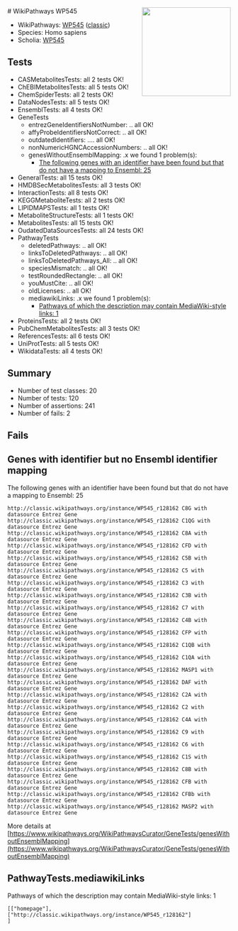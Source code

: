<img style="float: right; width: 200px" src="https://upload.wikimedia.org/wikipedia/commons/thumb/8/83/Wplogo_with_text_500.png/640px-Wplogo_with_text_500.png" />
# WikiPathways WP545

* WikiPathways: [WP545](https://wikipathways.org/pathways/WP545) ([classic](https://classic.wikipathways.org/instance/WP545))
* Species: Homo sapiens
* Scholia: [WP545](https://scholia.toolforge.org/wikipathways/WP545)
## Tests
* CASMetabolitesTests: all 2 tests OK!
* ChEBIMetabolitesTests: all 5 tests OK!
* ChemSpiderTests: all 2 tests OK!
* DataNodesTests: all 5 tests OK!
* EnsemblTests: all 4 tests OK!
* GeneTests
    * entrezGeneIdentifiersNotNumber: .. all OK!
    * affyProbeIdentifiersNotCorrect: .. all OK!
    * outdatedIdentifiers: .... all OK!
    * nonNumericHGNCAccessionNumbers: .. all OK!
    * genesWithoutEnsemblMapping: .x we found 1 problem(s):
        * [The following genes with an identifier have been found but that do not have a mapping to Ensembl: 25](#c4e54331)
* GeneralTests: all 15 tests OK!
* HMDBSecMetabolitesTests: all 3 tests OK!
* InteractionTests: all 8 tests OK!
* KEGGMetaboliteTests: all 2 tests OK!
* LIPIDMAPSTests: all 1 tests OK!
* MetaboliteStructureTests: all 1 tests OK!
* MetabolitesTests: all 15 tests OK!
* OudatedDataSourcesTests: all 24 tests OK!
* PathwayTests
    * deletedPathways: .. all OK!
    * linksToDeletedPathways: .. all OK!
    * linksToDeletedPathways_All: .. all OK!
    * speciesMismatch: .. all OK!
    * testRoundedRectangle: .. all OK!
    * youMustCite: .. all OK!
    * oldLicenses: .. all OK!
    * mediawikiLinks: .x we found 1 problem(s):
        * [Pathways of which the description may contain MediaWiki-style links: 1](#da69cf45)
* ProteinsTests: all 2 tests OK!
* PubChemMetabolitesTests: all 3 tests OK!
* ReferencesTests: all 6 tests OK!
* UniProtTests: all 5 tests OK!
* WikidataTests: all 4 tests OK!


## Summary

* Number of test classes: 20
* Number of tests: 120
* Number of assertions: 241
* Number of fails: 2

## Fails

<a name="c4e54331" />

## Genes with identifier but no Ensembl identifier mapping

The following genes with an identifier have been found but that do not have a mapping to Ensembl: 25
```
http://classic.wikipathways.org/instance/WP545_r128162 C8G with datasource Entrez Gene
http://classic.wikipathways.org/instance/WP545_r128162 C1QG with datasource Entrez Gene
http://classic.wikipathways.org/instance/WP545_r128162 C8A with datasource Entrez Gene
http://classic.wikipathways.org/instance/WP545_r128162 CFD with datasource Entrez Gene
http://classic.wikipathways.org/instance/WP545_r128162 C5B with datasource Entrez Gene
http://classic.wikipathways.org/instance/WP545_r128162 C5 with datasource Entrez Gene
http://classic.wikipathways.org/instance/WP545_r128162 C3 with datasource Entrez Gene
http://classic.wikipathways.org/instance/WP545_r128162 C3B with datasource Entrez Gene
http://classic.wikipathways.org/instance/WP545_r128162 C7 with datasource Entrez Gene
http://classic.wikipathways.org/instance/WP545_r128162 C4B with datasource Entrez Gene
http://classic.wikipathways.org/instance/WP545_r128162 CFP with datasource Entrez Gene
http://classic.wikipathways.org/instance/WP545_r128162 C1QB with datasource Entrez Gene
http://classic.wikipathways.org/instance/WP545_r128162 C1QA with datasource Entrez Gene
http://classic.wikipathways.org/instance/WP545_r128162 MASP1 with datasource Entrez Gene
http://classic.wikipathways.org/instance/WP545_r128162 DAF with datasource Entrez Gene
http://classic.wikipathways.org/instance/WP545_r128162 C2A with datasource Entrez Gene
http://classic.wikipathways.org/instance/WP545_r128162 C2 with datasource Entrez Gene
http://classic.wikipathways.org/instance/WP545_r128162 C4A with datasource Entrez Gene
http://classic.wikipathways.org/instance/WP545_r128162 C9 with datasource Entrez Gene
http://classic.wikipathways.org/instance/WP545_r128162 C6 with datasource Entrez Gene
http://classic.wikipathways.org/instance/WP545_r128162 C1S with datasource Entrez Gene
http://classic.wikipathways.org/instance/WP545_r128162 C8B with datasource Entrez Gene
http://classic.wikipathways.org/instance/WP545_r128162 CFB with datasource Entrez Gene
http://classic.wikipathways.org/instance/WP545_r128162 CFBb with datasource Entrez Gene
http://classic.wikipathways.org/instance/WP545_r128162 MASP2 with datasource Entrez Gene
```

More details at [https://www.wikipathways.org/WikiPathwaysCurator/GeneTests/genesWithoutEnsemblMapping](https://www.wikipathways.org/WikiPathwaysCurator/GeneTests/genesWithoutEnsemblMapping)

<a name="da69cf45" />

## PathwayTests.mediawikiLinks

Pathways of which the description may contain MediaWiki-style links: 1
```
[["homepage"],
["http://classic.wikipathways.org/instance/WP545_r128162"]
]
```

